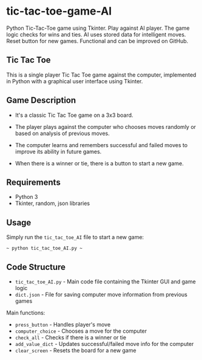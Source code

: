 # tic-tac-toe-game-AI
Python Tic-Tac-Toe game using Tkinter. Play against AI player. The game logic checks for wins and ties. AI uses stored data for intelligent moves. Reset button for new games. Functional and can be improved on GitHub.

## Tic Tac Toe

This is a single player Tic Tac Toe game against the computer, implemented in Python with a graphical user interface using Tkinter.

## Game Description

- It's a classic Tic Tac Toe game on a 3x3 board. 

- The player plays against the computer who chooses moves randomly or based on analysis of previous moves.

- The computer learns and remembers successful and failed moves to improve its ability in future games.

- When there is a winner or tie, there is a button to start a new game.

## Requirements

- Python 3
- Tkinter, random, json libraries

## Usage

Simply run the `tic_tac_toe_AI` file to start a new game:


`~
python tic_tac_toe_AI.py
~`



## Code Structure

- `tic_tac_toe_AI.py` - Main code file containing the Tkinter GUI and game logic
- `dict.json` - File for saving computer move information from previous games

Main functions:

- `press_button` - Handles player's move
- `computer_choice` - Chooses a move for the computer  
- `check_all` - Checks if there is a winner or tie
- `add_value_dict` - Updates successful/failed move info for the computer
- `clear_screen` - Resets the board for a new game
